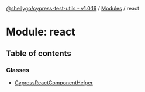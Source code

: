 [@shellygo/cypress-test-utils - v1.0.16](../README.md) / [Modules](../modules.md) / react

# Module: react

## Table of contents

### Classes

- [CypressReactComponentHelper](../classes/react.CypressReactComponentHelper.md)
